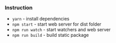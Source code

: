 ### Instruction

- `yarn` - install dependencies
- `npm start` - start web server for dist folder
- `npm run watch` - start watchers and web server
- `npm run build` - build static package
